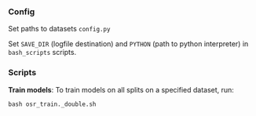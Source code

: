 
### Config

Set paths to datasets  ```config.py```

Set ```SAVE_DIR``` (logfile destination) and ```PYTHON``` (path to python interpreter) in ```bash_scripts``` scripts.

### Scripts

**Train models**: To train models on all splits on a specified dataset, run:

```
bash osr_train._double.sh
```